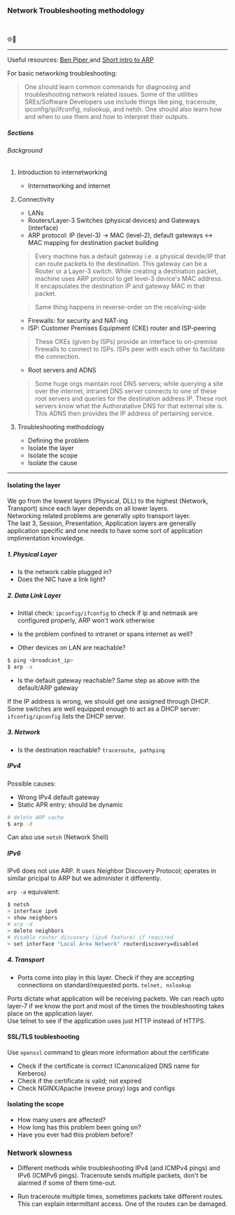 ### Network Troubleshooting methodology

<br />

🌐📶

---

Useful resources: <a href="https://benpiper.com/"> Ben Piper </a> and <a href="https://www.dummies.com/programming/networking/cisco/network-basics-remote-host-arp-requests/"> Short intro to ARP </a>


For basic networking troubleshooting:
> One should learn common commands for diagnosing and troubleshooting network related issues. Some of the utilities SREs/Software Developers use include things like ping, traceroute, ipconfig/ip/ifconfig, nslookup, and netsh. One should also learn how and when to use them and how to interpret their outputs. 

##### Sections

###### Background
1. Introduction to internetworking
    * Internetworking and internet

2. Connectivity
    * LANs
    * Routers/Layer-3 Switches (physical devices) and Gateways (interface)
    * ARP protocol: IP (level-3) -> MAC (level-2), default gateways <-> MAC mapping for destination packet building
    > Every machine has a default gateway i.e. a physical devide/IP that can route packets to the destination. This gateway can be a Router or a Layer-3 switch. While creating a destination packet, machine uses ARP protocol to get level-3 device's MAC address. It encapsulates the destination IP and gateway MAC in that packet.

    > Same thing happens in reverse-order on the receiving-side
    * Firewalls: for security and NAT-ing
    * ISP: Customer Premises Equipment (CKE) router and ISP-peering
    > These CKEs (given by ISPs) provide an interface to on-premise firewalls to connect to ISPs. ISPs peer with each other to facilitate the connection.
    * Root servers and ADNS
    > Some huge orgs maintain root DNS servers; while querying a site over the internet, intranet DNS server connects to one of these root servers and queries for the destination address IP. These root servers know what the Authoratative DNS for that external site is. This ADNS then provides the IP address of pertaining service. 

3. Troubleshooting methodology
    * Defining the problem
    * Isolate the layer
    * Isolate the scope
    * Isolate the cause

---

#### Isolating the layer

We go from the lowest layers (Physical, DLL) to the highest (Network, Transport) since each layer depends on all lower layers. <br />
Networking related problems are generally upto transport layer. <br />
The last 3, Session, Presentation, Application layers are generally application specific and one needs to have some sort of application implimentation knowledge.

##### 1. Physical Layer
* Is the network cable plugged in?
* Does the NIC have a link light?

##### 2. Data Link Layer
* Initial check: `ipconfig/ifconfig` to check if ip and netmask are configured properly, ARP won't work otherwise
* Is the problem confined to intranet or spans internet as well?

* Other devices on LAN are reachable?
```sh
$ ping <broadcast_ip>
$ arp -a
```
* Is the default gateway reachable? Same step as above with the default/ARP gateway

If the IP address is wrong, we should get one assigned through DHCP. Some switches are well equipped enough to act as a DHCP server: `ifconfig/ipconfig` lists the DHCP server.

##### 3. Network
* Is the destination reachable? `traceroute, pathping`


##### IPv4
Possible causes:
* Wrong IPv4 default gateway
* Static APR entry; should be dynamic

```sh
# delete ARP cache
$ arp -d
```
Can also use `netsh` (Network Shell)

##### IPv6

IPv6 does not use ARP. It uses Neighbor Discovery Protocol; operates in similar pricipal to ARP but we administer it differently.

`arp -a` equivalent:
```sh
$ netsh
> interface ipv6
> show neighbors
# arp -d
> delete neighbors
# disable router discovery (ipv6 feature) if required
> set interface "Local Area Network" routerdiscovery=disabled
```

##### 4. Transport
* Ports come into play in this layer. Check if they are accepting connections on standard/requested ports.
`telnet, nslookup`

Ports dictate what application will be receiving packets. We can reach upto layer-7 if we know the port and most of the times the troubleshooting takes place on the application layer. <br />
Use telnet to see if the application uses just HTTP instead of HTTPS.

#### SSL/TLS toubleshooting
Use `openssl` command to glean more information about the certificate <br />
* Check if the certificate is correct (Canonicalized DNS name for Kerberos)
* Check if the certificate is valid; not expired
* Check NGINX/Apache (revese proxy) logs and configs

#### Isolating the scope

* How many users are affected?
* How long has this problem been going on?
* Have you ever had this problem before?

### Network slowness

* Different methods while troubleshooting IPv4 (and ICMPv4 pings) and IPv6 (ICMPv6 pings). Traceroute sends multiple packets, don't be alarmed if some of them time-out.

* Run traceroute multiple times, sometimes packets take different routes. This can explain intermittant access. One of the routes can be damaged.
